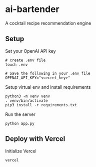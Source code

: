 # ai-bartender
A cocktail recipe recommendation engine

## Setup

Set your OpenAI API key

    # create .env file
    touch .env

    # Save the following in your .env file
    OPENAI_API_KEY="<secret_key>"

Setup virtual env and install requirements

    python3 -m venv venv
    . venv/bin/activate
    pip3 install -r requirements.txt


Run the server

    python app.py

## Deploy with Vercel

Initialize Vercel

    vercel
